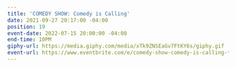 ```yaml
---
title: 'COMEDY SHOW: Comedy is Calling'
date: 2021-09-27 20:17:00 -04:00
position: 19
event-date: 2022-07-15 20:00:00 -04:00
end-time: 10PM
giphy-url: https://media.giphy.com/media/xTk9ZNSEaGv7FtKY6s/giphy.gif
event-url: https://www.eventbrite.com/e/comedy-show-comedy-is-calling-tickets-373085758547
---
```


